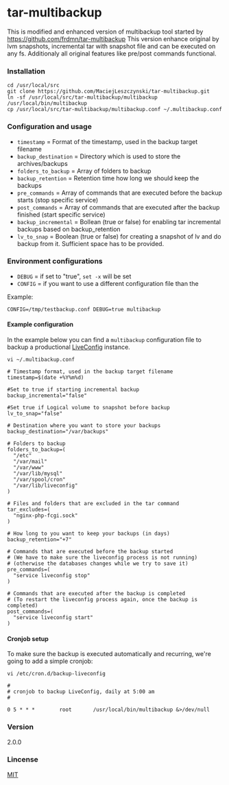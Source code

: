 tar-multibackup
===============
This is modified and enhanced version of multibackup tool started by https://github.com/frdmn/tar-multibackup
This version enhance original by lvm snapshots, incremental tar with snapshot file and can be executed on any fs.
Additionaly all original features like pre/post commands functional.

### Installation

    cd /usr/local/src
    git clone https://github.com/MaciejLeszczynski/tar-multibackup.git
    ln -sf /usr/local/src/tar-multibackup/multibackup /usr/local/bin/multibackup
    cp /usr/local/src/tar-multibackup/multibackup.conf ~/.multibackup.conf

### Configuration and usage

* `timestamp` = Format of the timestamp, used in the backup target filename
* `backup_destination` = Directory which is used to store the archives/backups
* `folders_to_backup` = Array of folders to backup
* `backup_retention` = Retention time how long we should keep the backups
* `pre_commands` = Array of commands that are executed before the backup starts (stop specific service)
* `post_commands` = Array of commands that are executed after the backup finished (start specific service)
* `backup_incremental` = Bollean (true or false) for enabling tar incremental backups based on backup_retention
* `lv_to_snap` = Boolean (true or false) for creating a snapshot of lv and do backup from it. Sufficient space has to be provided.
### Environment configurations

* `DEBUG` = if set to "true", `set -x` will be set
* `CONFIG` = if you want to use a different configuration file than the 

Example: 

    CONFIG=/tmp/testbackup.conf DEBUG=true multibackup

#### Example configuration 

In the example below you can find a `multibackup` configuration file to backup a productional [LiveConfig](http://www.liveconfig.com/) instance.

`vi ~/.multibackup.conf`

    # Timestamp format, used in the backup target filename
    timestamp=$(date +%Y%m%d)
    
    #Set to true if starting incremental backup
    backup_incremental="false"

    #Set true if Logical volume to snapshot before backup
    lv_to_snap="false"

    # Destination where you want to store your backups
    backup_destination="/var/backups"

    # Folders to backup
    folders_to_backup=(
      "/etc"
      "/var/mail"
      "/var/www"
      "/var/lib/mysql"
      "/var/spool/cron"
      "/var/lib/liveconfig"
    )

    # Files and folders that are excluded in the tar command
    tar_excludes=(
      "nginx-php-fcgi.sock"
    )

    # How long to you want to keep your backups (in days)
    backup_retention="+7"

    # Commands that are executed before the backup started
    # (We have to make sure the liveconfig process is not running)
    # (otherwise the databases changes while we try to save it)
    pre_commands=(
      "service liveconfig stop"
    )

    # Commands that are executed after the backup is completed
    # (To restart the liveconfig process again, once the backup is completed)
    post_commands=(
      "service liveconfig start"
    )

#### Cronjob setup

To make sure the backup is executed automatically and recurring, we're going to add a simple cronjob:

`vi /etc/cron.d/backup-liveconfig`

    #
    # cronjob to backup LiveConfig, daily at 5:00 am
    #

    0 5 * * *        root       /usr/local/bin/multibackup &>/dev/null

### Version
2.0.0

### Lincense
[MIT](LICENSE)
